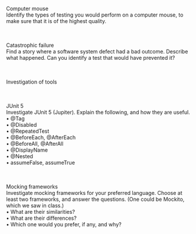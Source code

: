 Computer mouse
<br>Identify the types of testing you would perform on a computer mouse, to
make sure that it is of the highest quality.
<br>

<br><br>Catastrophic failure
<br>Find a story where a software system defect had a bad outcome. Describe
what happened. Can you identify a test that would have prevented it?
<br>

<br><br>Investigation of tools

<br><br>JUnit 5
<br>Investigate JUnit 5 (Jupiter). Explain the following, and how they are useful.
<br>• @Tag
<br>• @Disabled
<br>• @RepeatedTest
<br>• @BeforeEach, @AfterEach
<br>• @BeforeAll, @AfterAll
<br>• @DisplayName
<br>• @Nested
<br>• assumeFalse, assumeTrue

<br><br>Mocking frameworks
<br>Investigate mocking frameworks for your preferred language. Choose at least
two frameworks, and answer the questions. (One could be Mockito, which
we saw in class.)
<br>• What are their similarities?
<br>• What are their differences?
<br>• Which one would you prefer, if any, and why?
